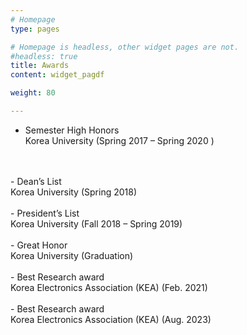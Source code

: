 ```yaml
---
# Homepage
type: pages

# Homepage is headless, other widget pages are not.
#headless: true
title: Awards
content: widget_pagdf

weight: 80

---
```


- Semester High Honors <br> Korea University (Spring 2017 – Spring 2020 )
<br>
<br>
- Dean’s List <br> Korea University (Spring 2018)
<br>
<br>
- President’s List <br> Korea University  (Fall 2018 – Spring 2019)
<br>
<br>
- Great Honor <br> Korea University (Graduation)
<br>
<br>
- Best Research award <br> Korea Electronics Association (KEA) (Feb. 2021)
<br>
<br>
- Best Research award <br> Korea Electronics Association (KEA) (Aug. 2023)



